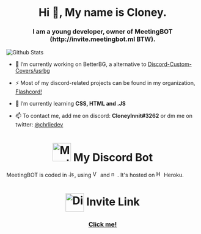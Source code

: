<h1 align="center">Hi 👋, My name is Cloney.</h1>
<h3 align="center">I am a young developer, owner of MeetingBOT (http://invite.meetingbot.ml BTW).</h3>

![Github Stats](https://github-readme-stats.vercel.app/api?username=cloneyinnit&theme=material-palenight&custom_title=My%20Stats)
- 🔭 I’m currently working on BetterBG, a alternative to [Discord-Custom-Covers/usrbg](https://github.com/Discord-Custom-Covers/usrbg)

- ⚡ Most of my discord-related projects can be found in my organization, [Flashcord!](https://github.com/Flashc0rd)

- 🌱 I’m currently learning **CSS, HTML and .JS**

- 📫 To contact me, add me on discord: **CloneyInnit#3262** or dm me on twitter: [@chrliedev](https://twitter.com/chrliedev)

<h1 align="center"><img src="https://cdn.discordapp.com/attachments/729937607949156352/808431452852191242/spotkaniebot_2.0.png" width="48" height="48" alt="MeetingBOT"> My Discord Bot</h1>


MeetingBOT is coded in <img src="https://upload.wikimedia.org/wikipedia/commons/thumb/9/99/Unofficial_JavaScript_logo_2.svg/1200px-Unofficial_JavaScript_logo_2.svg.png" width="16" height="16" alt=".js">, using <img src="https://dashboard.snapcraft.io/site_media/appmedia/2019/05/code512.png" width="16" height="16" alt="VsCode Insider"> and <img src="https://seeklogo.com/images/N/nodejs-logo-FBE122E377-seeklogo.com.png" width="16" height="16" alt="node.js">. It's hosted on <img src="https://brand.heroku.com/static/media/heroku-logo-solid.ab0c1b46.svg" width="16" height="16" alt="Heroku"> Heroku.

<h1 align="center"><img align="center" src="https://discord.com/assets/f8389ca1a741a115313bede9ac02e2c0.svg" width="48" height="48" alt="Discord"> Invite Link</h3>

<a href="http://invite.meetingbot.ml">
    <h3 align="center">Click me!</p>
</a>
